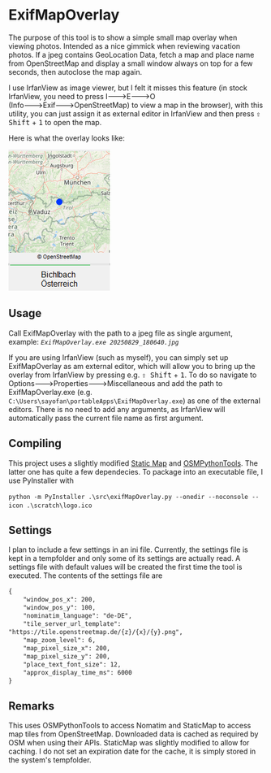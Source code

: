 # ExifMapOverlay
The purpose of this tool is to show a simple small map overlay when viewing photos.
Intended as a nice gimmick when reviewing vacation photos.
If a jpeg contains GeoLocation Data, fetch a map and place name from OpenStreetMap and display a small window always on top for a few seconds, then autoclose the map again.

I use IrfanView as image viewer, but I felt it misses this feature (in stock IrfanView, you need to press I🡒E🡒O (Info🡒Exif🡒OpenStreetMap) to view a map in the browser), with this utility, you can just assign it as external editor in IrfanView and then press <kbd>⇧ Shift</kbd> + <kbd>1</kbd> to open the map.

Here is what the overlay looks like:

![Map Overlay of Bichlbach](/doc/ExifMapOverlay_sample.png)

## Usage
Call ExifMapOverlay with the path to a jpeg file as single argument, example: *`ExifMapOverlay.exe 20250829_180640.jpg`*

If you are using IrfanView (such as myself), you can simply set up ExifMapOverlay as am external editor, which will allow you to bring up the overlay from IrfanView by pressing e.g. <kbd>⇧ Shift</kbd> + <kbd>1</kbd>. To do so navigate to Options🡒Properties🡒Miscellaneous and add the path to ExifMapOverlay.exe (e.g. `C:\Users\sayofan\portableApps\ExifMapOverlay.exe`) as one of the external editors. There is no need to add any arguments, as IrfanView will automatically pass the current file name as first argument.

## Compiling
This project uses a slightly modified [Static Map](https://github.com/komoot/staticmap) and [OSMPythonTools](https://github.com/mocnik-science/osm-python-tools). The latter one has quite a few dependecies.
To package into an executable file, I use PyInstaller with

`python -m PyInstaller .\src\exifMapOverlay.py --onedir --noconsole --icon .\scratch\logo.ico`

## Settings
I plan to include a few settings in an ini file. Currently, the settings file is kept in a tempfolder and only some of its settings are actually read.
A settings file with default values will be created the first time the tool is executed. 
The contents of the settings file are 
```jsonc
{
    "window_pos_x": 200,
    "window_pos_y": 100,
    "nominatim_language": "de-DE",
    "tile_server_url_template": "https://tile.openstreetmap.de/{z}/{x}/{y}.png",
    "map_zoom_level": 6,
    "map_pixel_size_x": 200,
    "map_pixel_size_y": 200,
    "place_text_font_size": 12,
    "approx_display_time_ms": 6000
}
```

## Remarks
This uses OSMPythonTools to access Nomatim and StaticMap to access map tiles from OpenStreetMap.
Downloaded data is cached as required by OSM when using their APIs. StaticMap was slightly modified to allow for caching. I do not set an expiration date for the cache, it is simply stored in the system's tempfolder.
